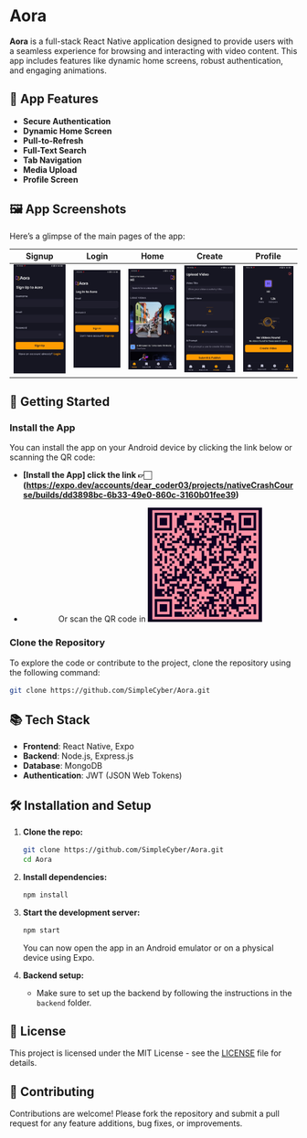 # Aora

**Aora** is a full-stack React Native application designed to provide users with a seamless experience for browsing and interacting with video content. This app includes features like dynamic home screens, robust authentication, and engaging animations.

## 📱 App Features

- **Secure Authentication**
- **Dynamic Home Screen**
- **Pull-to-Refresh**
- **Full-Text Search**
- **Tab Navigation**
- **Media Upload**
- **Profile Screen**

## 🖼️ App Screenshots

Here’s a glimpse of the main pages of the app:

| **Signup** | **Login** | **Home** | **Create** | **Profile** |
|------------|-----------|----------|------------|-------------|
| ![Signup](https://github.com/SimpleCyber/Aora/blob/main/images/signup.jpg) | ![Login](https://github.com/SimpleCyber/Aora/blob/main/images/login.jpg) | ![Home](https://github.com/SimpleCyber/Aora/blob/main/images/home.jpg) | ![Create](https://github.com/SimpleCyber/Aora/blob/main/images/create.jpg) | ![Profile](https://github.com/SimpleCyber/Aora/blob/main/images/profile.jpg) |

## 🚀 Getting Started

### Install the App

You can install the app on your Android device by clicking the link below or scanning the QR code:

- **[Install the App] click the link 👉🏻 (https://expo.dev/accounts/dear_coder03/projects/nativeCrashCourse/builds/dd3898bc-6b33-49e0-860c-3160b01fee39)**
- <p align="center">
   Or scan the QR code in
  <img src="https://github.com/SimpleCyber/Aora/blob/main/images/qr.jpg" alt="QR Code" width="200" height="200">
</p>

### Clone the Repository

To explore the code or contribute to the project, clone the repository using the following command:

```bash
git clone https://github.com/SimpleCyber/Aora.git
```
## 📚 Tech Stack

- **Frontend**: React Native, Expo
- **Backend**: Node.js, Express.js
- **Database**: MongoDB
- **Authentication**: JWT (JSON Web Tokens)

## 🛠️ Installation and Setup

1. **Clone the repo:**

   ```bash
   git clone https://github.com/SimpleCyber/Aora.git
   cd Aora
   ```

2. **Install dependencies:**

   ```bash
   npm install
   ```

3. **Start the development server:**

   ```bash
   npm start
   ```

   You can now open the app in an Android emulator or on a physical device using Expo.

4. **Backend setup:**
   - Make sure to set up the backend by following the instructions in the `backend` folder.

## 📄 License

This project is licensed under the MIT License - see the [LICENSE](LICENSE) file for details.

## 🤝 Contributing

Contributions are welcome! Please fork the repository and submit a pull request for any feature additions, bug fixes, or improvements.

